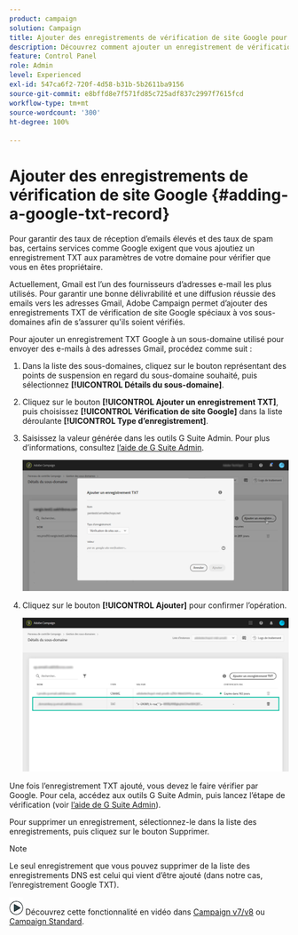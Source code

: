 ```yaml
---
product: campaign
solution: Campaign
title: Ajouter des enregistrements de vérification de site Google pour un sous-domaine
description: Découvrez comment ajouter un enregistrement de vérification de site Google pour un sous-domaine afin de vérifier la propriété du domaine.
feature: Control Panel
role: Admin
level: Experienced
exl-id: 547ca6f2-720f-4d58-b31b-5b2611ba9156
source-git-commit: e8bffd8e7f571fd85c725adf837c2997f7615fcd
workflow-type: tm+mt
source-wordcount: '300'
ht-degree: 100%

---
```


# Ajouter des enregistrements de vérification de site Google {#adding-a-google-txt-record}

Pour garantir des taux de réception d’emails élevés et des taux de spam bas, certains services comme Google exigent que vous ajoutiez un enregistrement TXT aux paramètres de votre domaine pour vérifier que vous en êtes propriétaire.

Actuellement, Gmail est l’un des fournisseurs d’adresses e-mail les plus utilisés. Pour garantir une bonne délivrabilité et une diffusion réussie des emails vers les adresses Gmail, Adobe Campaign permet d’ajouter des enregistrements TXT de vérification de site Google spéciaux à vos sous-domaines afin de s’assurer qu&#39;ils soient vérifiés.

Pour ajouter un enregistrement TXT Google à un sous-domaine utilisé pour envoyer des e-mails à des adresses Gmail, procédez comme suit :

1. Dans la liste des sous-domaines, cliquez sur le bouton représentant des points de suspension en regard du sous-domaine souhaité, puis sélectionnez **[!UICONTROL Détails du sous-domaine]**.

1. Cliquez sur le bouton **[!UICONTROL Ajouter un enregistrement TXT]**, puis choisissez **[!UICONTROL Vérification de site Google]** dans la liste déroulante **[!UICONTROL Type d’enregistrement]**.

1. Saisissez la valeur générée dans les outils G Suite Admin. Pour plus d’informations, consultez [l’aide de G Suite Admin](https://support.google.com/a/answer/183895).

   ![](assets/txt_addtxt.png)

1. Cliquez sur le bouton **[!UICONTROL Ajouter]** pour confirmer l’opération.

   ![](assets/txt_txtadded.png)

Une fois l’enregistrement TXT ajouté, vous devez le faire vérifier par Google. Pour cela, accédez aux outils G Suite Admin, puis lancez l’étape de vérification (voir [l’aide de G Suite Admin](https://support.google.com/a/answer/183895)).

Pour supprimer un enregistrement, sélectionnez-le dans la liste des enregistrements, puis cliquez sur le bouton Supprimer.

>[!NOTE]
>
>Le seul enregistrement que vous pouvez supprimer de la liste des enregistrements DNS est celui qui vient d’être ajouté (dans notre cas, l’enregistrement Google TXT).

![](assets/do-not-localize/how-to-video.png) Découvrez cette fonctionnalité en vidéo dans [Campaign v7/v8](https://experienceleague.adobe.com/docs/campaign-classic-learn/control-panel/subdomains-and-certificates/google-txt-record-management.html?lang=fr#subdomains-and-certificates) ou [Campaign Standard](https://experienceleague.adobe.com/docs/campaign-standard-learn/control-panel/subdomains-and-certificates/google-txt-record-management.html?lang=fr#subdomains-and-certificates).
